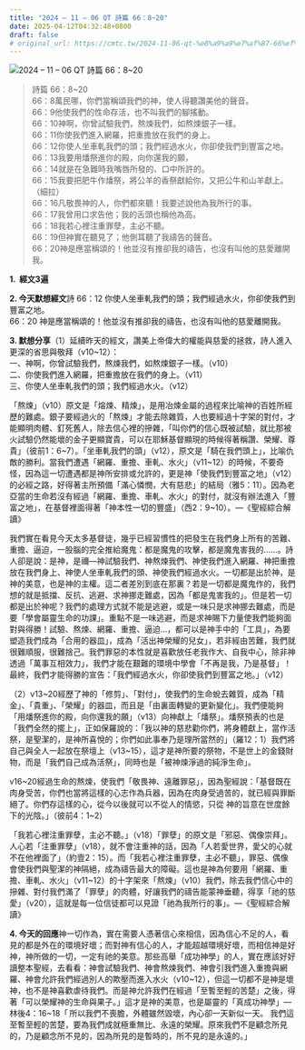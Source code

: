 ```yaml
---
title: "2024 – 11 – 06 QT 詩篇 66：8~20"
date: 2025-04-12T04:32:48+0800
draft: false
# original_url: https://cmtc.tw/2024-11-06-qt-%e8%a9%a9%e7%af%87-66%ef%bc%9a820
---
```


![2024 – 11 – 06 QT 詩篇 66：8~20](/images/qt.jpg  "2024 – 11 – 06 QT 詩篇 66：8~20")

> 詩篇 66：8~20  
> 66：8萬民哪，你們當稱頌我們的神，使人得聽讚美他的聲音。  
> 66：9他使我們的性命存活，也不叫我們的腳搖動。  
> 66：10神啊，你曾試驗我們，熬煉我們，如熬煉銀子一樣。  
> 66：11你使我們進入網羅，把重擔放在我們的身上。  
> 66：12你使人坐車軋我們的頭；我們經過水火，你卻使我們到豐富之地。  
> 66：13我要用燔祭進你的殿，向你還我的願，  
> 66：14就是在急難時我嘴唇所發的、口中所許的。  
> 66：15我要把肥牛作燔祭，將公羊的香祭獻給你，又把公牛和山羊獻上。（細拉）  
> 66：16凡敬畏神的人，你們都來聽！我要述說他為我所行的事。  
> 66：17我曾用口求告他；我的舌頭也稱他為高。  
> 66：18我若心裡注重罪孽，主必不聽。  
> 66：19但神實在聽見了；他側耳聽了我禱告的聲音。  
> 66：20神是應當稱頌的！他並沒有推卻我的禱告，也沒有叫他的慈愛離開我。

**1.  經文3遍**

**2. 今天默想經文**詩 66：12 你使人坐車軋我們的頭；我們經過水火，你卻使我們到豐富之地。  
66：20 神是應當稱頌的！他並沒有推卻我的禱告，也沒有叫他的慈愛離開我。

**3. 默想分享**（1）延續昨天的經文，讚美上帝偉大的權能與慈愛的拯救，詩人進入更深的省思與敬拜（v10~12）：  
一、神啊，你曾試驗我們，熬煉我們，如熬煉銀子一樣。（v10）  
二、你使我們進入網羅，把重擔放在我們的身上。（v11）  
三、你使人坐車軋我們的頭；我們經過水火。（v12）

「熬煉」（v10）原文是「熔煉、精煉」，是用冶煉金屬的過程來比喻神的百姓所經歷的難處。銀子要經過火的「熬煉」才能去除雜質，人也要經過十字架的對付，才能顯明肉體、釘死舊人，除去信心裡的摻雜，「叫你們的信心既被試驗，就比那被火試驗仍然能壞的金子更顯寶貴，可以在耶穌基督顯現的時候得著稱讚、榮耀、尊貴」（彼前1：6~7）。「坐車軋我們的頭」（v12），原文是「騎在我們頭上」，比喻仇敵的勝利。當我們遭遇「網羅、重擔、車軋、水火」（v11~12）的時候，不要奇怪，因為這一切遭遇都是神所安排或允許的，更是神「使我們到豐富之地」（v12）的必經之路，好得著主所預備「滿心憐憫，大有慈悲」的結局（雅5：11）。因為老亞當的生命若沒有經過「網羅、重擔、車軋、水火」的對付，就沒有辦法進入「豐富之地」，在基督裡面得著「神本性一切的豐盛」（西2：9~10）。—《聖經綜合解讀》

我們實在看見今天太多基督徒，幾乎已經習慣性的把發生在我們身上所有的苦難、重擔、逼迫，一股腦的完全推給魔鬼：都是魔鬼的攻擊，都是魔鬼害我的……。詩人卻是說：是神，是禰—神試驗我們、神熬煉我們、神使我們進入網羅、神把重擔放在我們身上、神使人坐車軋我們的頭、神使我們經過水火。一切都是出於神，是神的美意，也是神的主權。這二者差別到底在那裏？若是一切都是魔鬼作的，我們想的就是抵擋、反抗、逃避、求神挪走難處，因為「都是鬼害我的」。但是若一切都是出於神呢？我們的處理方式就不能是逃避，或是一味只是求神挪去難處，而是要「學會屬靈生命的功課」。重點不是一味逃避，而是求神賜下力量使我們能夠面對與得勝！試驗、熬煉、網羅、重擔、逼迫…，都可以是神手中的「工具」，為要塑造我們成為「合用的器皿」，成為「活出神榮耀的兒女」，若非經由苦難，我們就很難順服，很難捨己。我們罪惡的本性就是喜歡放任老我作大、自我中心，除非神透過「萬事互相效力」，我們才能在艱難的環境中學會「不再是我，乃是基督」！最終，我們才能得勝的宣告：「我們經過水火，你卻使我們到豐富之地。」（v12）

（2）v13~20經歷了神的「修剪」、「對付」，使我們的生命蛻去雜質，成為「精金」、「貴重」、「榮耀」的器皿，而且是「由裏面轉變的更新變化」。我們便能夠「用燔祭進你的殿，向你還我的願」（v13）向神獻上「燔祭」。燔祭預表的也是「我們全然的擺上」，正如保羅說的：「我以神的慈悲勸你們，將身體獻上，當作活祭，是聖潔的，是神所喜悅的；你們如此事奉乃是理所當然的」（羅12：1）我們將自己與全人一起放在祭壇上（v13~15），這才是神所要的祭物，不是世上的金錢財物，而是「我們自己成為活祭」，同時也是「被神煉淨過的純淨生命」。

v16~20經過生命的熬煉，使我們「敬畏神、遠離罪惡」，因為聖經說：「基督既在肉身受苦，你們也當將這樣的心志作為兵器，因為在肉身受過苦的，就已經與罪斷絕了。你們存這樣的心，從今以後就可以不從人的情慾，只從 神的旨意在世度餘下的光陰。」（彼前4：1~2）

「我若心裡注重罪孽，主必不聽。」（v18）「罪孽」的原文是「邪惡、偶像崇拜」。人心若「注重罪孽」（v18），就不會注重神的話，因為「人若愛世界，愛父的心就不在他裡面了」（約壹2：15）。而「我若心裡注重罪孽，主必不聽」，罪惡、偶像會使我們與聖潔的神隔絕，成為禱告最大的障礙。這也是神為何要用「網羅、重擔、車軋、水火」（v11~12）的十字架來「熬煉」（v10）我們，除去我們信心中的摻雜、對付我們滿了「罪孽」的肉體，好讓我們的禱告能蒙神垂聽，得享「祂的慈愛」（v20），這就是每一位信徒都可以見證「祂為我所行的事」。—《聖經綜合解讀》

**4. 今天的回應**神一切作為，實在需要人憑著信心來相信，因為信心不足的人，看見的都是外在的環境好壞；而對神有信心的人，才能超越環境好壞，而相信神是好神，神所做的一切，一定有祂的美意。那些高舉「成功神學」的人，實在應該好好讀整本聖經，去看看：神會試驗我們、神會熬煉我們、神會引我們進入重擔與網羅、神會允許我們經過別人的欺壓而進入水火（v10~12），但這一切都不是神是壞神，也不是神喜歡虐待我們。而是神允許我們在經過「至暫至輕的苦楚」之後，得著「可以榮耀神的生命與果子。」這才是神的美意，也是屬靈的「真成功神學」—林後4：16~18「 所以我們不喪膽，外體雖然毀壞，內心卻一天新似一天。 我們這至暫至輕的苦楚，要為我們成就極重無比、永遠的榮耀。原來我們不是顧念所見的，乃是顧念所不見的，因為所見的是暫時的，所不見的是永遠的。」